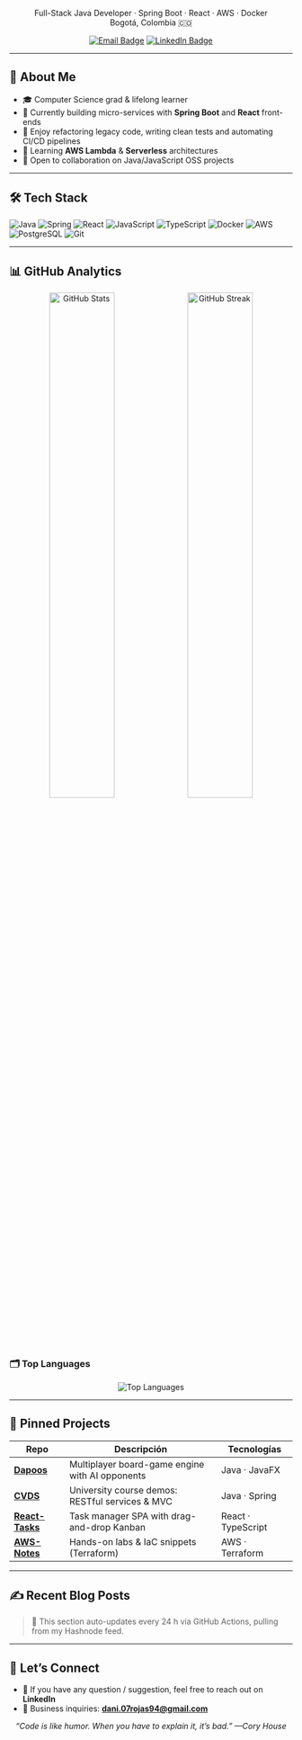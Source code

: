 
<p align="center">
  Full-Stack Java&nbsp;Developer · Spring&nbsp;Boot · React · AWS · Docker <br/>
  Bogotá, Colombia&nbsp;🇨🇴
</p>

<p align="center">
  <a href="mailto:dani.07rojas94@gmail.com"><img src="https://img.shields.io/badge/Email-D14836?style=for-the-badge&logo=gmail&logoColor=white" alt="Email Badge"/></a>
  <a href="www.linkedin.com/in/daniel-felipe-rojas-hernández-608345199"><img src="https://img.shields.io/badge/LinkedIn-0A66C2?style=for-the-badge&logo=linkedin&logoColor=white" alt="LinkedIn Badge"/></a>
</p>

---

## 🚀 About Me

- 🎓 Computer Science grad & lifelong learner  
- 🔭 Currently building micro-services with **Spring Boot** and **React** front-ends  
- 🧩 Enjoy refactoring legacy code, writing clean tests and automating CI/CD pipelines  
- 🌱 Learning **AWS Lambda** & **Serverless** architectures  
- 🤝 Open to collaboration on Java/JavaScript OSS projects  

---

## 🛠️ Tech Stack

![Java](https://img.shields.io/badge/Java-ED8B00?style=for-the-badge&logo=openjdk&logoColor=white)
![Spring](https://img.shields.io/badge/Spring-6DB33F?style=for-the-badge&logo=spring&logoColor=white)
![React](https://img.shields.io/badge/React-61DAFB?style=for-the-badge&logo=react&logoColor=061D2A)
![JavaScript](https://img.shields.io/badge/JavaScript-F0DB4F?style=for-the-badge&logo=javascript&logoColor=black)
![TypeScript](https://img.shields.io/badge/TypeScript-3178C6?style=for-the-badge&logo=typescript&logoColor=white)
![Docker](https://img.shields.io/badge/Docker-🐳-2496ED?style=for-the-badge&logo=docker&logoColor=white)
![AWS](https://img.shields.io/badge/AWS-☁️-FF9900?style=for-the-badge&logo=amazonaws&logoColor=white)
![PostgreSQL](https://img.shields.io/badge/PostgreSQL-4169E1?style=for-the-badge&logo=postgresql&logoColor=white)
![Git](https://img.shields.io/badge/Git-F05032?style=for-the-badge&logo=git&logoColor=white)

---

## 📊 GitHub Analytics

<p align="center">
  <img src="https://github-readme-stats.vercel.app/api?username=Knight072&show_icons=true&theme=tokyonight&hide_border=true" alt="GitHub Stats" width="48%"/>
  <img src="https://github-readme-streak-stats.herokuapp.com/?user=Knight072&theme=tokyonight&hide_border=true" alt="GitHub Streak" width="48%"/>
</p>

### 🗂️ Top Languages

<p align="center">
  <img src="https://github-readme-stats.vercel.app/api/top-langs/?username=Knight072&layout=compact&hide_progress=false&langs_count=8&theme=tokyonight&hide_border=true" alt="Top Languages">
</p>

---

## 📌 Pinned Projects

| Repo | Descripción | Tecnologías |
|------|-------------|-------------|
| [**Dapoos**](https://github.com/Knight072/Dapoos) | Multiplayer board-game engine with AI opponents | Java · JavaFX |
| [**CVDS**](https://github.com/Knight072/CVDS) | University course demos: RESTful services & MVC | Java · Spring |
| [**React-Tasks**](https://github.com/Knight072/react-tasks) | Task manager SPA with drag-and-drop Kanban | React · TypeScript |
| [**AWS-Notes**](https://github.com/Knight072/aws-notes) | Hands-on labs & IaC snippets (Terraform) | AWS · Terraform |

---

## ✍️ Recent Blog Posts
<!-- BLOG-POST-LIST:START -->
<!-- BLOG-POST-LIST:END -->

> 📝 This section auto-updates every 24 h via GitHub Actions, pulling from my Hashnode feed.

---

## 🤝 Let’s Connect

- 💬 If you have any question / suggestion, feel free to reach out on **LinkedIn**  
- 📧 Business inquiries: **dani.07rojas94@gmail.com**

<p align="center">
  <i>“Code is like humor. When you have to explain it, it’s bad.” —Cory House</i>
</p>
